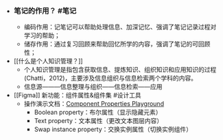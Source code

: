 - ### 笔记的作用？ #笔记
	- 编码作用：记笔记可以帮助处理信息、加深记忆、强调了笔记记录过程对学习的帮助；
	- 储存作用：通过复习回顾来帮助回忆所学的内容，强调了笔记的可回顾性；
- [[什么是个人知识管理？]]
	- 个人知识管理是指包含获取信息、提炼知识、组织知识和应用知识的过程(Chatti，2012)，主要涉及信息组织与信息检索两个学科的内容。
	- 信息源———信息整理与组织——信息检索——应用
- [[Figma]] 新功能：组件属性&组件集 #设计工具
	- 操作演示文档：[Component Properties Playground](https://www.figma.com/community/file/1100581138025393004)
		- Boolean property：布尔属性（显示隐藏元素）
		- Text property：文本属性（更改文本图层内容）
		- Swap instance property：交换实例属性（切换实例组件）